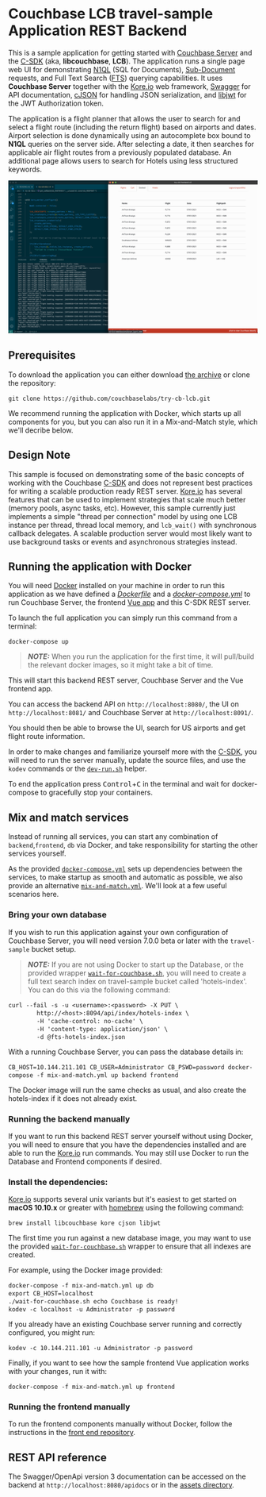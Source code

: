 # Couchbase LCB travel-sample Application REST Backend

This is a sample application for getting started with [Couchbase Server] and the [C-SDK] (aka, **libcouchbase**, **LCB**).
The application runs a single page web UI for demonstrating [N1QL] (SQL for Documents), [Sub-Document] requests, and Full Text Search ([FTS]) querying capabilities.
It uses **Couchbase Server** together with the [Kore.io] web framework, [Swagger] for API documentation, [cJSON] for handling JSON serialization, and [libjwt] for the JWT Authorization token.

The application is a flight planner that allows the user to search for and select a flight route (including the return flight) based on airports and dates.
Airport selection is done dynamically using an autocomplete box bound to **N1QL** queries on the server side. After selecting a date, it then searches
for applicable air flight routes from a previously populated database. An additional page allows users to search for Hotels using less structured keywords.

![Application](app.png)

## Prerequisites

To download the application you can either download [the archive](https://github.com/couchbaselabs/try-cb-lcb/archive/master.zip) or clone the repository:

```
git clone https://github.com/couchbaselabs/try-cb-lcb.git
```

We recommend running the application with Docker, which starts up all components for you, but you can also run it in a Mix-and-Match style, which we'll decribe below.

## Design Note

This sample is focused on demonstrating some of the basic concepts of working with the Couchbase [C-SDK] and does not represent best practices for writing a scalable production ready REST server. [Kore.io] has several features that can be used to implement strategies that scale much better (memory pools, async tasks, etc). However, this sample currently just implements a simple "thread per connection" model by using one LCB instance per thread, thread local memory, and `lcb_wait()` with synchronous callback delegates. A scalable production server would most likely want to use background tasks or events and asynchronous strategies instead.

## Running the application with Docker

You will need [Docker](https://docs.docker.com/get-docker/) installed on your machine in order to run this application as we have defined a [_Dockerfile_](Dockerfile) and a [_docker-compose.yml_](docker-compose.yml) to run Couchbase Server, the frontend [Vue app](https://github.com/couchbaselabs/try-cb-frontend-v2.git) and this C-SDK REST server.

To launch the full application you can simply run this command from a terminal:

```
docker-compose up
```

> **_NOTE:_** When you run the application for the first time, it will pull/build the relevant docker images, so it might take a bit of time.

This will start this backend REST server, Couchbase Server and the Vue frontend app.

You can access the backend API on `http://localhost:8080/`, the UI on `http://localhost:8081/` and Couchbase Server at `http://localhost:8091/`.

You should then be able to browse the UI, search for US airports and get flight route information.

In order to make changes and familiarize yourself more with the [C-SDK], you will need to run the server manually, update the source files, and use the `kodev` commands or the [`dev-run.sh`](dev-run.sh) helper.

To end the application press <kbd>Control</kbd>+<kbd>C</kbd> in the terminal and wait for docker-compose to gracefully stop your containers.

## Mix and match services

Instead of running all services, you can start any combination of `backend`,`frontend`, `db` via Docker, and take responsibility for starting the other services yourself.

As the provided [`docker-compose.yml`](docker-compose.yml) sets up dependencies between the services, to make startup as smooth and automatic as possible, we also provide an alternative [`mix-and-match.yml`](mix-and-match.yml).  We'll look at a few useful scenarios here.

### Bring your own database
If you wish to run this application against your own configuration of Couchbase Server, you will need version 7.0.0 beta or later with the `travel-sample` bucket setup.

> **_NOTE:_** If you are not using Docker to start up the Database, or the provided wrapper [`wait-for-couchbase.sh`](wait-for-couchbase.sh), you will need to create a full text search index on travel-sample bucket called 'hotels-index'. You can do this via the following command:

```
curl --fail -s -u <username>:<password> -X PUT \
        http://<host>:8094/api/index/hotels-index \
        -H 'cache-control: no-cache' \
        -H 'content-type: application/json' \
        -d @fts-hotels-index.json
```

With a running Couchbase Server, you can pass the database details in:

```
CB_HOST=10.144.211.101 CB_USER=Administrator CB_PSWD=password docker-compose -f mix-and-match.yml up backend frontend
```

The Docker image will run the same checks as usual, and also create the hotels-index if it does not already exist.

### Running the backend manually

If you want to run this backend REST server yourself without using Docker, you will need to ensure that you have the dependencies installed and are able to run the [Kore.io] run commands. You may still use Docker to run the Database and Frontend components if desired.

### Install the dependencies:

[Kore.io] supports several unix variants but it's easiest to get started on **macOS 10.10.x** or greater with [homebrew](https://brew.sh/) using the following command:

```
brew install libcouchbase kore cjson libjwt
```

The first time you run against a new database image, you may want to use the provided
[`wait-for-couchbase.sh`](wait-for-couchbase.sh) wrapper to ensure that all indexes are created.

For example, using the Docker image provided:

```
docker-compose -f mix-and-match.yml up db
export CB_HOST=localhost
./wait-for-couchbase.sh echo Couchbase is ready!
kodev -c localhost -u Administrator -p password
```

If you already have an existing Couchbase server running and correctly configured, you might run:

```
kodev -c 10.144.211.101 -u Administrator -p password
```

Finally, if you want to see how the sample frontend Vue application works with your changes,
run it with:

```
docker-compose -f mix-and-match.yml up frontend
```

### Running the frontend manually

To run the frontend components manually without Docker, follow the instructions in the
[front end repository](https://github.com/couchbaselabs/try-cb-frontend-v2).


## REST API reference

The Swagger/OpenApi version 3 documentation can be accessed on the backend at `http://localhost:8080/apidocs` or in the [assets directory](./assets).

[Couchbase Server]: https://www.couchbase.com/
[C-SDK]: https://docs.couchbase.com/c-sdk/current/hello-world/overview.html
[Sub-Document]: https://docs.couchbase.com/c-sdk/current/howtos/subdocument-operations.html
[N1QL]: https://docs.couchbase.com/c-sdk/current/howtos/n1ql-queries-with-sdk.html
[FTS]: https://docs.couchbase.com/c-sdk/current/howtos/full-text-searching-with-sdk.html
[Kore.io]: https://kore.io/
[cJSON]: https://github.com/DaveGamble/cJSON
[libjwt]: https://github.com/benmcollins/libjwt
[Swagger]: https://swagger.io/resources/open-api/